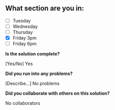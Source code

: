<!--
  CTP STUDENTS
  Use this pull request template to provide assignment submissions.
  If you plan on continuing to work on the code, you can open the
  pull request as a DRAFT. When done open the pull request.
-->

<!--
TITLE: Include your section in the pull request title
 -->

## What section are you in:

- [ ] Tuesday
- [ ] Wednesday
- [ ] Thursday
- [X] Friday 3pm
- [ ] Friday 6pm

**Is the solution complete?**

[Yes/No]
Yes

**Did you run into any problems?**

[Describe...]
No problems

**Did you collaborate with others on this solution?**

<!-- Provide collaborators github usernames -->
No collaborators
